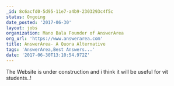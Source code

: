 ```yaml
---
_id: 8c6acfd0-5d95-11e7-a4b9-2303293c4f5c
status: Ongoing
date_posted: '2017-06-30'
layout: jobs
organization: Mano Bala Founder of AnswerArea
org_url: 'https://www.answerarea.com'
title: AnswerArea- A Quora Alternative
tags: 'AnswerArea,Best Answers...'
date: '2017-06-30T13:10:54.972Z'
---
```

The Website is under construction and i think it will be useful for vit students..!
